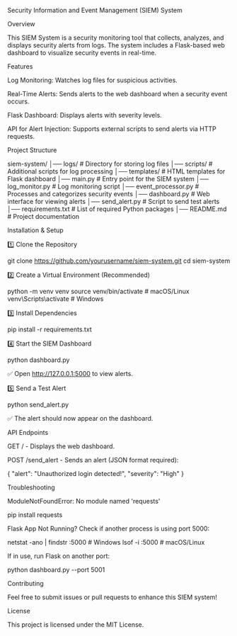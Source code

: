 Security Information and Event Management (SIEM) System

Overview

This SIEM System is a security monitoring tool that collects, analyzes, and displays security alerts from logs. The system includes a Flask-based web dashboard to visualize security events in real-time.

Features

Log Monitoring: Watches log files for suspicious activities.

Real-Time Alerts: Sends alerts to the web dashboard when a security event occurs.

Flask Dashboard: Displays alerts with severity levels.

API for Alert Injection: Supports external scripts to send alerts via HTTP requests.

Project Structure

siem-system/
│── logs/                # Directory for storing log files
│── scripts/             # Additional scripts for log processing
│── templates/           # HTML templates for Flask dashboard
│── main.py              # Entry point for the SIEM system
│── log_monitor.py       # Log monitoring script
│── event_processor.py   # Processes and categorizes security events
│── dashboard.py         # Web interface for viewing alerts
│── send_alert.py        # Script to send test alerts
│── requirements.txt     # List of required Python packages
│── README.md            # Project documentation

Installation & Setup

1️⃣ Clone the Repository

git clone https://github.com/yourusername/siem-system.git
cd siem-system

2️⃣ Create a Virtual Environment (Recommended)

python -m venv venv
source venv/bin/activate  # macOS/Linux
venv\Scripts\activate     # Windows

3️⃣ Install Dependencies

pip install -r requirements.txt

4️⃣ Start the SIEM Dashboard

python dashboard.py

✅ Open http://127.0.0.1:5000 to view alerts.

5️⃣ Send a Test Alert

python send_alert.py

✅ The alert should now appear on the dashboard.

API Endpoints

GET / - Displays the web dashboard.

POST /send_alert - Sends an alert (JSON format required):

{
  "alert": "Unauthorized login detected!",
  "severity": "High"
}

Troubleshooting

ModuleNotFoundError: No module named 'requests'

pip install requests

Flask App Not Running?
Check if another process is using port 5000:

netstat -ano | findstr :5000   # Windows
lsof -i :5000                  # macOS/Linux

If in use, run Flask on another port:

python dashboard.py --port 5001

Contributing

Feel free to submit issues or pull requests to enhance this SIEM system!

License

This project is licensed under the MIT License.

